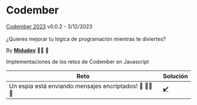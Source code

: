 # Codember
[Codember 2023](https://codember.dev/) v0.0.2 - 3/12/2023 <br>
<br>
¿Quieres mejorar tu lógica de programación mientras te diviertes?

By [**Midudev**](https://github.com/midudev) 👨‍💻 👾

Implementaciones de los retos de Codember en Javascript



	
| Reto      | Solución |
| --------- | -------- |
| Un espía está enviando mensajes encriptados!  👮 🐱‍💻 🔧    | [✔️](https://github.com/DomenicoFrancoCortes/Codember/blob/master/script.js) |




